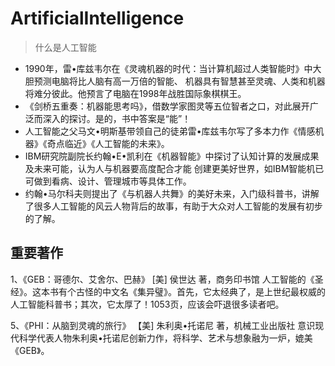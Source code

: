 # ArtificialIntelligence
> 什么是人工智能
- 1990年，雷•库兹韦尔在《灵魂机器的时代：当计算机超过人类智能时》中大胆预测电脑将比人脑有高一万倍的智能、
机器具有智慧甚至灵魂、人类和机器将难分彼此。他预言了电脑在1998年战胜国际象棋棋王。
- 《剑桥五重奏：机器能思考吗》，借数学家图灵等五位智者之口，对此展开广泛而深入的探讨。是的，书中答案是“能”！
- 人工智能之父马文•明斯基带领自己的徒弟雷•库兹韦尔写了多本力作《情感机器》《奇点临近》《人工智能的未来》。
- IBM研究院副院长约翰•E•凯利在《机器智能》中探讨了认知计算的发展成果及未来可能，认为人与机器要高度配合才能
创建更美好世界，如IBM智能机已可做到看病、设计、管理城市等具体工作。
- 约翰•马尔科夫则提出了《与机器人共舞》的美好未来，入门级科普书，讲解了很多人工智能的风云人物背后的故事，有助于大众对人工智能的发展有初步的了解。

## 重要著作
1、《GEB：哥德尔、艾舍尔、巴赫》
[美] 侯世达 著，商务印书馆
人工智能的《圣经》。这本书有个古怪的中文名《集异璧》。首先，它太经典了，是上世纪最权威的人工智能科普书；其次，它太厚了！1053页，应该会吓退很多读者吧。

5、《PHI：从脑到灵魂的旅行》
【美] 朱利奥•托诺尼 著，机械工业出版社
意识现代科学代表人物朱利奥•托诺尼创新力作，将科学、艺术与想象融为一炉，媲美《GEB》。
